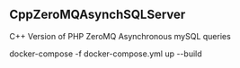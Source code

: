 ## CppZeroMQAsynchSQLServer

C++ Version of PHP ZeroMQ Asynchronous mySQL queries


docker-compose -f docker-compose.yml up --build
